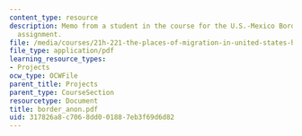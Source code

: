 ```yaml
---
content_type: resource
description: Memo from a student in the course for the U.S.-Mexico Border Relations
  assignment.
file: /media/courses/21h-221-the-places-of-migration-in-united-states-history-fall-2006/317826a8c7068dd001887eb3f69d6d82_border_anon.pdf
file_type: application/pdf
learning_resource_types:
- Projects
ocw_type: OCWFile
parent_title: Projects
parent_type: CourseSection
resourcetype: Document
title: border_anon.pdf
uid: 317826a8-c706-8dd0-0188-7eb3f69d6d82
---
```

